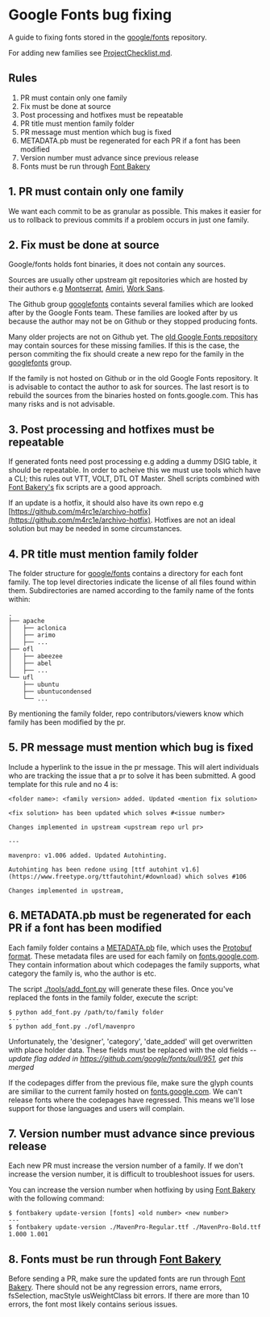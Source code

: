 # Google Fonts bug fixing

A guide to fixing fonts stored in the [google/fonts](https://github.com/google/fonts) repository.

For adding new families see [ProjectChecklist.md](https://github.com/googlefonts/gf-docs/blob/master/ProjectChecklist.md).


## Rules

1. PR must contain only one family
2. Fix must be done at source
3. Post processing and hotfixes must be repeatable
4. PR title must mention family folder
5. PR message must mention which bug is fixed
6. METADATA.pb must be regenerated for each PR if a font has been modified
7. Version number must advance since previous release
8. Fonts must be run through [Font Bakery](https://github.com/googlefonts/fontbakery)


## 1. PR must contain only one family

We want each commit to be as granular as possible. This makes it easier for us to rollback to previous commits if a problem occurs in just one family.


## 2. Fix must be done at source

Google/fonts holds font binaries, it does not contain any sources. 

Sources are usually other upstream git repositories which are hosted by their authors e.g [Montserrat](https://github.com/JulietaUla/Montserrat), [Amiri](https://github.com/alif-type/amiri), [Work Sans](https://github.com/weiweihuanghuang/Work-Sans).

The Github group [googlefonts](https://github.com/googlefonts) containts several families which are looked after by the Google Fonts team. These families are looked after by us because the author may not be on Github or they stopped producing fonts.

Many older projects are not on Github yet. The [old Google Fonts repository](https://bitbucket.org/lassefister/old-googlefontdirectory) may contain sources for these missing families. If this is the case, the person commiting the fix should create a new repo for the family in the [googlefonts](https://github.com/googlefonts) group.

If the family is not hosted on Github or in the old Google Fonts repository. It is advisable to contact the author to ask for sources. The last resort is to rebuild the sources from the binaries hosted on fonts.google.com. This has many risks and is not advisable.


## 3. Post processing and hotfixes must be repeatable

If generated fonts need post processing e.g adding a dummy DSIG table, it should be repeatable. In order to acheive this we must use tools which have a CLI; this rules out VTT, VOLT, DTL OT Master. Shell scripts combined with [Font Bakery's](https://github.com/googlefonts/fontbakery) fix scripts are a good approach.

If an update is a hotfix, it should also have its own repo e.g [https://github.com/m4rc1e/archivo-hotfix](https://github.com/m4rc1e/archivo-hotfix). Hotfixes are not an ideal solution but may be needed in some circumstances.


## 4. PR title must mention family folder

The folder structure for [google/fonts](https://github.com/google/fonts) contains a directory for each font family. The top level directories indicate the license of all files found within them. Subdirectories are named according to the family name of the fonts within:
```
.
├── apache
│   ├── aclonica
│   ├── arimo
│   ├── ...
├── ofl
│   ├── abeezee
│   ├── abel
│   ├── ...
└── ufl
    ├── ubuntu
    ├── ubuntucondensed
    └── ...

```

By mentioning the family folder, repo contributors/viewers know which family has been modified by the pr.


## 5. PR message must mention which bug is fixed

Include a hyperlink to the issue in the pr message. This will alert individuals who are tracking the issue that a pr to solve it has been submitted. A good template for this rule and no 4 is:

```
<folder name>: <family version> added. Updated <mention fix solution>

<fix solution> has been updated which solves #<issue number>

Changes implemented in upstream <upstream repo url pr>

---

mavenpro: v1.006 added. Updated Autohinting.

Autohinting has been redone using [ttf autohint v1.6](https://www.freetype.org/ttfautohint/#download) which solves #106

Changes implemented in upstream, 
```

## 6. METADATA.pb must be regenerated for each PR if a font has been modified

Each family folder contains a [METADATA.pb](https://github.com/google/fonts/blob/master/ofl/montserrat/METADATA.pb) file, which uses the [Protobuf format](https://developers.google.com/protocol-buffers/). These metadata files are used for each family on [fonts.google.com](https://fonts.google.com). They contain information about which codepages the family supports, what category the family is, who the author is etc.

The script [./tools/add_font.py](https://github.com/google/fonts/blob/master/tools/add_font.py) will generate these files. Once you've replaced the fonts in the family folder, execute the script:

```
$ python add_font.py /path/to/family folder
---
$ python add_font.py ./ofl/mavenpro
```

Unfortunately, the 'designer', 'category', 'date_added' will get overwritten with place holder data. These fields must be replaced with the old fields *--update flag added in https://github.com/google/fonts/pull/951, get this merged*

If the codepages differ from the previous file, make sure the glyph counts are similiar to the current family hosted on [fonts.google.com](https://fonts.google.com). We can't release fonts where the codepages have regressed. This means we'll lose support for those languages and users will complain.

## 7. Version number must advance since previous release

Each new PR must increase the version number of a family. If we don't increase the version number, it is difficult to troubleshoot issues for users.

You can increase the version number when hotfixing by using [Font Bakery](https://github.com/googlefonts/fontbakery) with the following command:

```
$ fontbakery update-version [fonts] <old number> <new number>
---
$ fontbakery update-version ./MavenPro-Regular.ttf ./MavenPro-Bold.ttf 1.000 1.001
```


## 8. Fonts must be run through [Font Bakery](https://github.com/googlefonts/fontbakery)

Before sending a PR, make sure the updated fonts are run through [Font Bakery](https://github.com/googlefonts/fontbakery). There should not be any regression errors, name errors, fsSelection, macStyle usWeightClass bit errors. If there are more than 10 errors, the font most likely contains serious issues.
